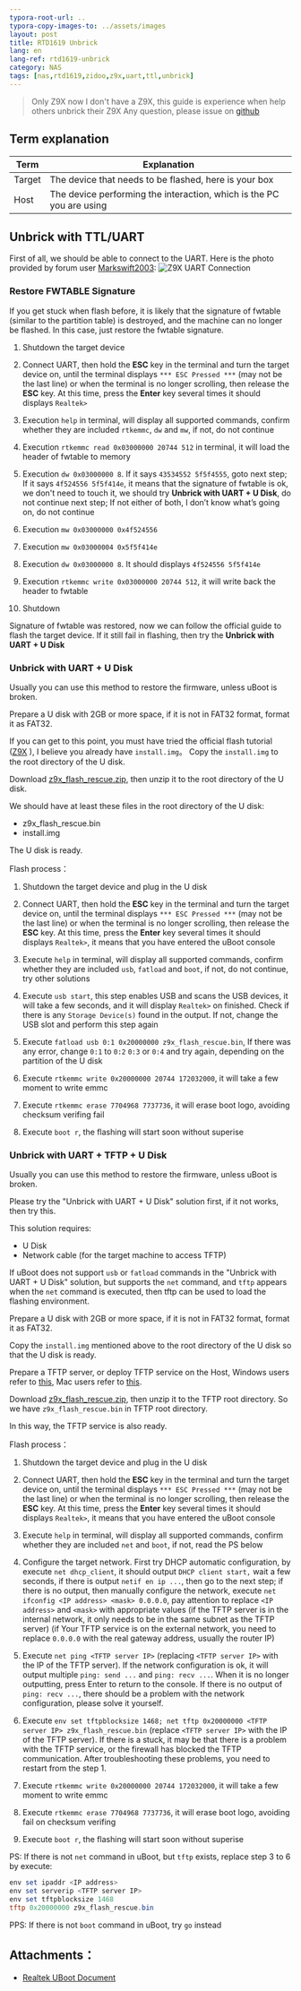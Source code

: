 ```yaml
---
typora-root-url: ..
typora-copy-images-to: ../assets/images
layout: post
title: RTD1619 Unbrick
lang: en
lang-ref: rtd1619-unbrick
category: NAS
tags: [nas,rtd1619,zidoo,z9x,uart,ttl,unbrick]
---
```



> Only Z9X now
> I don't have a Z9X, this guide is experience when help others unbrick their Z9X
> Any question, please issue on [github](https://github.com/jjm2473/jjm2473.github.io/issues)


## Term explanation

| Term | Explanation |
| ---- | ------------- |
| Target | The device that needs to be flashed, here is your box |
| Host | The device performing the interaction, which is the PC you are using |


## Unbrick with TTL/UART

First of all, we should be able to connect to the UART.
Here is the photo provided by forum user [Markswift2003](http://forum.zidoo.tv/index.php?members/markswift2003.21473/):
![Z9X UART Connection](/assets/images/Z9X_UART.jpg)



### Restore FWTABLE Signature

If you get stuck when flash before, it is likely that the signature of fwtable (similar to the partition table) is destroyed, and the machine can no longer be flashed. In this case, just restore the fwtable signature.

1. Shutdown the target device

2. Connect UART, then hold the **ESC** key in the terminal and turn the target device on, until the terminal displays `*** ESC Pressed ***` (may not be the last line) or when the terminal is no longer scrolling, then release the **ESC** key. At this time, press the **Enter** key several times it should displays `Realtek>`

3. Execution `help` in terminal, will display all supported commands, confirm whether they are included `rtkemmc`, `dw` and `mw`, if not, do not continue

4. Execution `rtkemmc read 0x03000000 20744 512` in terminal, it will load the header of fwtable to memory

5. Execution `dw 0x03000000 8`. If it says `43534552 5f5f4555`, goto next step; If it says `4f524556 5f5f414e`, it means that the signature of fwtable is ok, we don't need to touch it, we should try **Unbrick with UART + U Disk**, do not continue next step; If not either of both, I don’t know what’s going on, do not continue

6. Execution `mw 0x03000000 0x4f524556`

7. Execution `mw 0x03000004 0x5f5f414e`

8. Execution `dw 0x03000000 8`. It should displays `4f524556 5f5f414e`

9. Execution `rtkemmc write 0x03000000 20744 512`, it will write back the header to fwtable

10. Shutdown

Signature of fwtable was restored, now we can follow the official guide to flash the target device. If it still fail in flashing, then try the **Unbrick with UART + U Disk**



### Unbrick with UART + U Disk
Usually you can use this method to restore the firmware, unless uBoot is broken.

Prepare a U disk with 2GB or more space, if it is not in FAT32 format, format it as FAT32.

If you can get to this point, you must have tried the official flash tutorial ([Z9X](https://www.zidoo.tv/Support/support_guide/guide_target/x0Yfq%5Bld%5DQEAzbeq7k9e%5Bld%5D3ulg%3D%3D.html) ), I believe you already have `install.img`。
Copy the `install.img` to the root directory of the U disk.

Download [z9x_flash_rescue.zip](https://mega.nz/file/vbo3GahS#XtGkryVTk-fho4_gN9FnefjcyiOzYsMQ--9euGT2DTw), then unzip it to the root directory of the U disk.

We should have at least these files in the root directory of the U disk:

* z9x_flash_rescue.bin
* install.img

The U disk is ready.

Flash process：

1. Shutdown the target device and plug in the U disk

2. Connect UART, then hold the **ESC** key in the terminal and turn the target device on, until the terminal displays `*** ESC Pressed ***` (may not be the last line) or when the terminal is no longer scrolling, then release the **ESC** key. At this time, press the **Enter** key several times it should displays `Realtek>`, it means that you have entered the uBoot console

3. Execute `help` in terminal, will display all supported commands, confirm whether they are included `usb`, `fatload` and `boot`, if not, do not continue, try other solutions

4. Execute `usb start`, this step enables USB and scans the USB devices, it will take a few seconds, and it will display `Realtek>` on finished. Check if there is any `Storage Device(s)` found in the output. If not, change the USB slot and perform this step again

5. Execute `fatload usb 0:1 0x20000000 z9x_flash_rescue.bin`, If there was any error, change `0:1` to `0:2` `0:3` or `0:4` and try again, depending on the partition of the U disk

6. Execute `rtkemmc write 0x20000000 20744 172032000`, it will take a few moment to write emmc

7. Execute `rtkemmc erase 7704968 7737736`, it will erase boot logo, avoiding checksum verifing fail

8. Execute `boot r`, the flashing will start soon without superise



### Unbrick with UART + TFTP + U Disk
Usually you can use this method to restore the firmware, unless uBoot is broken.

Please try the "Unbrick with UART + U Disk" solution first, if  it not works, then try this.

This solution requires:
* U Disk
* Network cable (for the target machine to access TFTP)

If uBoot does not support `usb` or `fatload` commands in the "Unbrick with UART + U Disk" solution, but supports the `net` command, and `tftp` appears when the `net` command is executed, then tftp can be used to load the flashing environment.

Prepare a U disk with 2GB or more space, if it is not in FAT32 format, format it as FAT32.

Copy the `install.img` mentioned above to the root directory of the U disk so that the U disk is ready.

Prepare a TFTP server, or deploy TFTP service on the Host, Windows users refer to [this](https://gtacknowledge.extremenetworks.com/articles/How_To/How-to-install-a-TFTP-server-in-Windows), Mac users refer to [this](https://wrmem.net/index.php/2016/02/28/using-the-built-in-tftp-server-on-os-x-el-capitan/).

Download [z9x_flash_rescue.zip](https://mega.nz/file/vbo3GahS#XtGkryVTk-fho4_gN9FnefjcyiOzYsMQ--9euGT2DTw), then unzip it to the TFTP root directory. So we have `z9x_flash_rescue.bin` in TFTP root directory.

In this way, the TFTP service is also ready.


Flash process：

1. Shutdown the target device and plug in the U disk

2. Connect UART, then hold the **ESC** key in the terminal and turn the target device on, until the terminal displays `*** ESC Pressed ***` (may not be the last line) or when the terminal is no longer scrolling, then release the **ESC** key. At this time, press the **Enter** key several times it should displays `Realtek>`, it means that you have entered the uBoot console

3. Execute `help` in terminal, will display all supported commands, confirm whether they are included `net` and `boot`, if not, read the PS below

4. Configure the target network. First try DHCP automatic configuration, by execute `net dhcp_client`, it should output `DHCP client start,` wait a few seconds, if there is output `netif en ip ...`, then go to the next step; if there is no output, then manually configure the network, execute `net ifconfig <IP address> <mask> 0.0.0.0`, pay attention to replace `<IP address>` and `<mask>` with appropriate values ​​(if the TFTP server is in the internal network, it only needs to be in the same subnet as the TFTP server) (if Your TFTP service is on the external network, you need to replace `0.0.0.0` with the real gateway address, usually the router IP)

5. Execute `net ping <TFTP server IP>` (replacing `<TFTP server IP>` with the IP of the TFTP server). If the network configuration is ok, it will output multiple `ping: send ...` and `ping: recv ...`. When it is no longer outputting, press Enter to return to the console. If there is no output of `ping: recv ...`, there should be a problem with the network configuration, please solve it yourself.

6. Execute `env set tftpblocksize 1468; net tftp 0x20000000 <TFTP server IP> z9x_flash_rescue.bin` (replace `<TFTP server IP>` with the IP of the TFTP server). If there is a stuck, it may be that there is a problem with the TFTP service, or the firewall has blocked the TFTP communication. After troubleshooting these problems, you need to restart from the step 1.

7. Execute `rtkemmc write 0x20000000 20744 172032000`, it will take a few moment to write emmc

8. Execute `rtkemmc erase 7704968 7737736`, it will erase boot logo, avoiding fail on checksum verifing

9. Execute `boot r`, the flashing will start soon without superise

PS: If there is not `net` command in uBoot, but `tftp` exists, replace step 3 to 6 by execute:

   ```powershell
   env set ipaddr <IP address>
   env set serverip <TFTP server IP>
   env set tftpblocksize 1468
   tftp 0x20000000 z9x_flash_rescue.bin
   ```

PPS: If there is not `boot` command in uBoot, try `go` instead


## Attachments：

* [Realtek UBoot Document](/assets/files/RTD1619_RTD129x_Bootcode.pdf)

